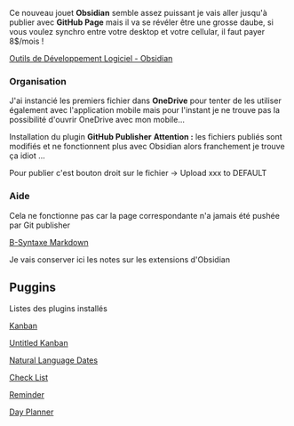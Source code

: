 Ce nouveau jouet **Obsidian** semble assez puissant je vais aller jusqu'à publier avec **GitHub Page** mais il va se révéler être une grosse daube, si vous voulez synchro entre votre desktop et votre cellular, il faut payer 8$/mois !

[Outils de Développement Logiciel - Obsidian](https://outils-developpement-logiciel.sodevlog.com/2023/10/loutil-informatique-obsidian.html)
### Organisation

J'ai instancié les premiers fichier dans **OneDrive** pour tenter de les utiliser également avec l'application mobile mais pour l'instant je ne trouve pas la possibilité d'ouvrir OneDrive avec mon mobile...

Installation du plugin **GitHub Publisher**
**Attention :** les fichiers publiés sont modifiés et ne fonctionnent plus avec Obsidian alors franchement je trouve ça idiot ...

Pour publier c'est bouton droit sur le fichier -> Upload xxx to DEFAULT
### Aide

Cela ne fonctionne pas car la page correspondante n'a jamais été pushée par Git publisher

[B-Syntaxe Markdown](B-Syntaxe%20Markdown.md)

Je vais conserver ici les notes sur les extensions d'Obsidian
## Puggins

Listes des plugins installés

[Kanban](Kanban.md)

[Untitled Kanban](Untitled%20Kanban.md)

[Natural Language Dates](Natural%20Language%20Dates.md)

[Check List](Check%20List.md)

[Reminder](Reminder.md)

[Day Planner](Day%20Planner.md)
